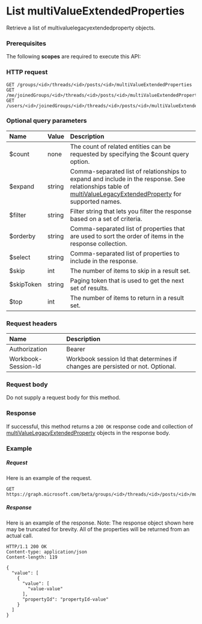 # List multiValueExtendedProperties

Retrieve a list of multivaluelegacyextendedproperty objects.
### Prerequisites
The following **scopes** are required to execute this API: 
### HTTP request
<!-- { "blockType": "ignored" } -->
```http
GET /groups/<id>/threads/<id>/posts/<id>/multiValueExtendedProperties
GET /me/joinedGroups/<id>/threads/<id>/posts/<id>/multiValueExtendedProperties
GET /users/<id>/joinedGroups/<id>/threads/<id>/posts/<id>/multiValueExtendedProperties
```
### Optional query parameters
|Name|Value|Description|
|:---------------|:--------|:-------|
|$count|none|The count of related entities can be requested by specifying the $count query option.|
|$expand|string|Comma-separated list of relationships to expand and include in the response. See relationships table of [multiValueLegacyExtendedProperty](../resources/multivaluelegacyextendedproperty.md) for supported names. |
|$filter|string|Filter string that lets you filter the response based on a set of criteria.|
|$orderby|string|Comma-separated list of properties that are used to sort the order of items in the response collection.|
|$select|string|Comma-separated list of properties to include in the response.|
|$skip|int|The number of items to skip in a result set.|
|$skipToken|string|Paging token that is used to get the next set of results.|
|$top|int|The number of items to return in a result set.|

### Request headers
| Name      |Description|
|:----------|:----------|
| Authorization  | Bearer <code>|
| Workbook-Session-Id  | Workbook session Id that determines if changes are persisted or not. Optional.|

### Request body
Do not supply a request body for this method.
### Response
If successful, this method returns a `200 OK` response code and collection of [multiValueLegacyExtendedProperty](../resources/multivaluelegacyextendedproperty.md) objects in the response body.
### Example
##### Request
Here is an example of the request.
<!-- {
  "blockType": "request",
  "name": "get_multivalueextendedproperties"
}-->
```http
GET https://graph.microsoft.com/beta/groups/<id>/threads/<id>/posts/<id>/multiValueExtendedProperties
```
##### Response
Here is an example of the response. Note: The response object shown here may be truncated for brevity. All of the properties will be returned from an actual call.
<!-- {
  "blockType": "response",
  "truncated": true,
  "@odata.type": "microsoft.graph.multivaluelegacyextendedproperty",
  "isCollection": true
} -->
```http
HTTP/1.1 200 OK
Content-type: application/json
Content-length: 119

{
  "value": [
    {
      "value": [
        "value-value"
      ],
      "propertyId": "propertyId-value"
    }
  ]
}
```

<!-- uuid: 8fcb5dbc-d5aa-4681-8e31-b001d5168d79
2015-10-25 14:57:30 UTC -->
<!-- {
  "type": "#page.annotation",
  "description": "List multiValueExtendedProperties",
  "keywords": "",
  "section": "documentation",
  "tocPath": ""
}-->